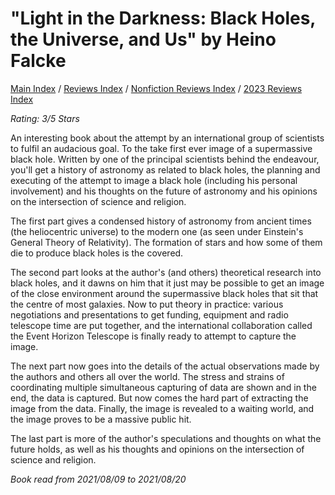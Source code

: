 # "Light in the Darkness: Black Holes, the Universe, and Us" by Heino Falcke

[Main Index](../../../README.md) / [Reviews Index](../../README.md) / [Nonfiction Reviews Index](../README.md) / [2023 Reviews Index](README.md)

*Rating: 3/5 Stars*

An interesting book about the attempt by an international group of scientists to fulfil an audacious goal. To the take first ever image of a supermassive black hole. Written by one of the principal scientists behind the endeavour, you'll get a history of astronomy as related to black holes, the planning and executing of the attempt to image a black hole (including his personal involvement) and his thoughts on the future of astronomy and his opinions on the intersection of science and religion.

The first part gives a condensed history of astronomy from ancient times (the heliocentric universe) to the modern one (as seen under Einstein's General Theory of Relativity). The formation of stars and how some of them die to produce black holes is the covered.

The second part looks at the author's (and others) theoretical research into black holes, and it dawns on him that it just may be possible to get an image of the close environment around the supermassive black holes that sit that the centre of most galaxies. Now to put theory in practice: various negotiations and presentations to get funding, equipment and radio telescope time are put together, and the international collaboration called the Event Horizon Telescope is finally ready to attempt to capture the image.

The next part now goes into the details of the actual observations made by the authors and others all over the world. The stress and strains of coordinating multiple simultaneous capturing of data are shown and in the end, the data is captured. But now comes the hard part of extracting the image from the data. Finally, the image is revealed to a waiting world, and the image proves to be a massive public hit.

The last part is more of the author's speculations and thoughts on what the future holds, as well as his thoughts and opinions on the intersection of science and religion.

*Book read from 2021/08/09 to 2021/08/20*
